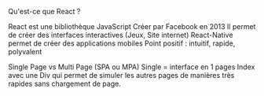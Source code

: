 Qu'est-ce que React ?


React est une bibliothèque JavaScript 
Créer par Facebook en 2013
Il permet de créer des interfaces interactives (Jeux, Site internet)
React-Native permet de créer des applications mobiles 
Point positif : intuitif, rapide, polyvalent  

Single Page vs Multi Page (SPA ou MPA)
Single = interface en 1 pages Index avec une Div qui permet de simuler les autres pages de manières très rapides sans chargement de page.
